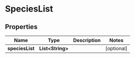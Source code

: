 
# SpeciesList

## Properties
Name | Type | Description | Notes
------------ | ------------- | ------------- | -------------
**speciesList** | **List&lt;String&gt;** |  |  [optional]



